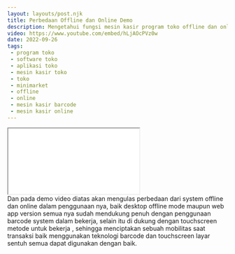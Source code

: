 ```yaml
---
layout: layouts/post.njk
title: Perbedaan Offline dan Online Demo
description: Mengetahui fungsi mesin kasir program toko offline dan online dalam bekerja.
video: https://www.youtube.com/embed/hLjAOcPVz0w
date: 2022-09-26
tags:
 - program toko
 - software toko
 - aplikasi toko
 - mesin kasir toko
 - toko
 - minimarket
 - offline
 - online
 - mesin kasir barcode
 - mesin kasir online
---
```


<div class="video">
<iframe src="{{video}}" loading="lazy" title="{{description}}"></iframe>
</div>
Dan pada demo video diatas akan mengulas perbedaan dari system offline dan online dalam penggunaan nya, baik desktop offline mode maupun web app version semua nya sudah mendukung penuh dengan penggunaan barcode system dalam bekerja, selain itu di dukung dengan touchscreen metode untuk bekerja , sehingga menciptakan sebuah mobilitas saat transaksi baik menggunakan teknologi barcode dan touchscreen layar sentuh semua dapat digunakan dengan baik.
